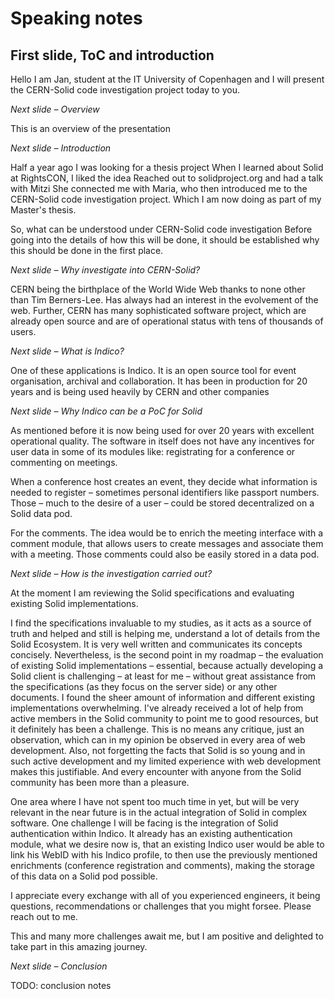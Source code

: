 # Speaking notes

## First slide, ToC and introduction

Hello I am Jan, student at the IT University of Copenhagen and I will present the CERN-Solid code investigation project today to you.

*Next slide – Overview*

This is an overview of the presentation

*Next slide – Introduction*

Half a year ago I was looking for a thesis project
When I learned about Solid at RightsCON, I liked the idea
Reached out to solidproject.org and had a talk with Mitzi
She connected me with Maria, who then introduced me to the CERN-Solid code investigation project. Which I am now doing as part of my Master's thesis.

So, what can be understood under CERN-Solid code investigation
Before going into the details of how this will be done, it should be established why this should be done in the first place.

*Next slide – Why investigate into CERN-Solid?*

CERN being the birthplace of the World Wide Web thanks to none other than Tim Berners-Lee.
Has always had an interest in the evolvement of the web.
Further, CERN has many sophisticated software project, which are already open source and are of operational status with tens of thousands of users.

*Next slide – What is Indico?*

One of these applications is Indico.
It is an open source tool for event organisation, archival and collaboration.
It has been in production for 20 years and is being used heavily by CERN and other companies

*Next slide – Why Indico can be a PoC for Solid*

As mentioned before it is now being used for over 20 years with excellent operational quality.
The software in itself does not have any incentives for user data in some of its modules like: registrating for a conference or commenting on meetings.

When a conference host creates an event, they decide what information is needed to register – sometimes personal identifiers like passport numbers. Those – much to the desire of a user – could be stored decentralized on a Solid data pod.

For the comments. The idea would be to enrich the meeting interface with a comment module, that allows users to create messages and associate them with a meeting. Those comments could also be easily stored in a data pod.

*Next slide – How is the investigation carried out?*

At the moment I am reviewing the Solid specifications and evaluating existing Solid implementations.

I find the specifications invaluable to my studies, as it acts as a source of truth and helped and still is helping me, understand a lot of details from the Solid Ecosystem. It is very well written and communicates its concepts concisely.
Nevertheless, is the second point in my roadmap – the evaluation of existing Solid implementations – essential, because actually developing a Solid client is challenging – at least for me – without great assistance from the specifications (as they focus on the server side) or any other documents.
I found the sheer amount of information and different existing implementations overwhelming. I've already received a lot of help from active members in the Solid community to point me to good resources, but it definitely has been a challenge.
This is no means any critique, just an observation, which can in my opinion be observed in every area of web development.
Also, not forgetting the facts that Solid is so young and in such active development and my limited experience with web development makes this justifiable. And every encounter with anyone from the Solid community has been more than a pleasure.

One area where I have not spent too much time in yet, but will be very relevant in the near future is in the actual integration of Solid in complex software. One challenge I will be facing is the integration of Solid authentication within Indico. It already has an existing authentication module, what we desire now is, that an existing Indico user would be able to link his WebID with his Indico profile, to then use the previously mentioned enrichments (conference registration and comments), making the storage of this data on a Solid pod possible.

I appreciate every exchange with all of you experienced engineers, it being questions, recommendations or challenges that you might forsee. Please reach out to me.

This and many more challenges await me, but I am positive and delighted to take part in this amazing journey.

*Next slide – Conclusion*

TODO: conclusion notes
